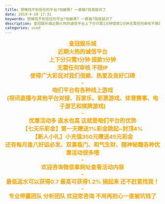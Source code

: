 ```yaml
---
title: 想赌找不到信任的平台?怕被黑? 一直输?找我就对了
date: 2019-4-18 17:31
keywords: 想赌找不到信任的平台?怕被黑? 一直输?找我就对了
description: 皇冠娱乐城近期火热的诚信平台上下分只需1分钟提款1分钟无需任何审核不限IP使得广大彩民对我们信赖、热爱及良好口碑-咱们平台有各种线上游戏(视讯直播与其他平台对接、百家乐、彩票游戏、体育赛事、电子游艺和棋牌游戏)-优惠活动多返水也高这就是咱们
categories: used
---
```

<td class="t_f" id="postmessage_3541755">

<div align="center"><font size="4"><font color="#ffa500"><strong>皇冠娱乐城</strong></font></font></div><div align="center"><font size="4"><font color="#ffa500"><strong>近期火热的诚信平台</strong></font></font></div><div align="center"><font size="4"><font color="#ffa500"><strong>上下分只需1分钟 提款1分钟</strong></font></font></div><div align="center"><font size="4"><font color="#ffa500"><strong>无需任何审核 不限IP</strong></font></font></div><div align="center"><font size="4"><font color="#ffa500"><strong>使得广大彩民对我们信赖、热爱及良好口碑</strong></font></font></div><div align="center"><font size="4"><font color="#ffa500"><strong>-</strong></font></font></div><div align="center"><font size="4"><font color="#ffa500"><strong>咱们平台有各种线上游戏</strong></font></font></div><div align="center"><font size="4"><font color="#ffa500"><strong>(视讯直播与其他平台对接、百家乐、彩票游戏、体育赛事、电子游艺和棋牌游戏)</strong></font></font></div><div align="center"><font size="4"><font color="#ffa500"><strong>-</strong></font></font></div><div align="center"><font size="4"><font color="#ffa500"><strong>优惠活动多 返水也高 这就是咱们平台的优势</strong></font></font></div><div align="center"><font size="4"><font color="#ffa500"><strong>【七天乐彩金】第一天赠送1%彩金跳起~封顶4%</strong></font></font></div><div align="center"><font size="4"><font color="#ffa500"><strong>【新人小礼】小充值350元赠送45元彩金</strong></font></font></div><div align="center"><font size="4"><font color="#ffa500"><strong>还有每月逢八好运必发、双喜临门、和气生财、赌神秘籍各种优惠活动很多哦</strong></font></font></div><div align="center"><font size="4"><font color="#ffa500"><strong>-</strong></font></font></div><div align="center"><font size="4"><font color="#ffa500"><strong>欢迎咨询微信拿网址查看活动内容</strong></font></font></div><div align="center"><font size="4"><font color="#ffa500"><strong>-</strong></font></font></div><div align="center"><font size="4"><font color="#ffa500"><strong>最低返水可以获得0.7 最高可获得1.2% 搞起来 还不赶紧找我！</strong></font></font></div><div align="center"><font size="4"><font color="#ffa500"><strong>-</strong></font></font></div><div align="center"><font size="4"><font color="#ffa500"><strong>专业带赢团队 分析团队 欢迎您咨询 不用再担心一直被坑钱了</strong></font></font></div><br/>
</td>
